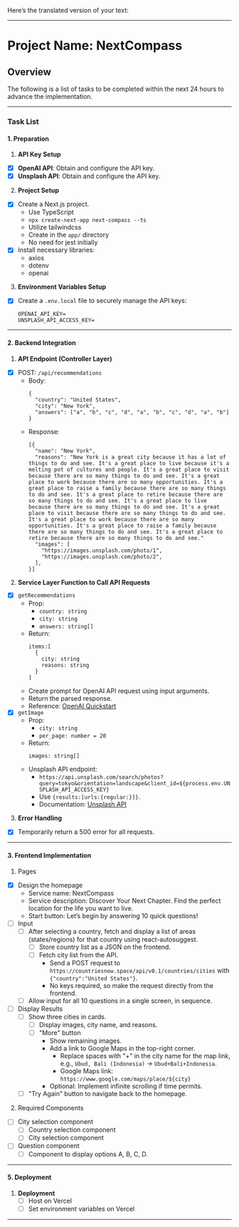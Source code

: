 Here’s the translated version of your text:

---

# Project Name: NextCompass

## Overview
The following is a list of tasks to be completed within the next 24 hours to advance the implementation.

---

### **Task List**

#### **1. Preparation**
1. **API Key Setup**
  - [x] **OpenAI API**: Obtain and configure the API key.
  - [x] **Unsplash API**: Obtain and configure the API key.

2. **Project Setup**
  - [x] Create a Next.js project.
    - Use TypeScript
    - `npx create-next-app next-compass --ts`
    - Utilize tailwindcss
    - Create in the `app/` directory
    - No need for jest initially
  - [x] Install necessary libraries:
    - axios
    - dotenv
    - openai

3. **Environment Variables Setup**
  - [x] Create a `.env.local` file to securely manage the API keys:
    ```
    OPENAI_API_KEY=
    UNSPLASH_API_ACCESS_KEY=
    ```

---

#### **2. Backend Integration**
1. **API Endpoint (Controller Layer)**
  - [x] POST: `/api/recommendations`
    - Body:
      ```
      {
        "country": "United States",
        "city": "New York",
        "answers": ["a", "b", "c", "d", "a", "b", "c", "d", "a", "b"]
      }
      ```
    - Response:
      ```
      [{
        "name": "New York",
        "reasons": "New York is a great city because it has a lot of things to do and see. It's a great place to live because it's a melting pot of cultures and people. It's a great place to visit because there are so many things to do and see. It's a great place to work because there are so many opportunities. It's a great place to raise a family because there are so many things to do and see. It's a great place to retire because there are so many things to do and see. It's a great place to live because there are so many things to do and see. It's a great place to visit because there are so many things to do and see. It's a great place to work because there are so many opportunities. It's a great place to raise a family because there are so many things to do and see. It's a great place to retire because there are so many things to do and see."
        "images": [
          "https://images.unsplash.com/photo/1",
          "https://images.unsplash.com/photo/2",
        ],
      }]
      ```
2. **Service Layer Function to Call API Requests**
  - [x] `getRecommendations`
    - Prop:
      - `country: string`
      - `city: string`
      - `answers: string[]`
    - Return:
      ```
      items:[
        {
          city: string
          reasons: string
        }
      ]
      ```
    - Create prompt for OpenAI API request using input arguments.
    - Return the parsed response.
    - Reference: [OpenAI Quickstart](https://platform.openai.com/docs/quickstart)
  - [x] `getImage`
    - Prop:
      - `city: string`
      - `per_page: number = 20`
    - Return:
      ```
      images: string[]
      ```
    - Unsplash API endpoint:
      - `https://api.unsplash.com/search/photos?query=tokyo&orientation=landscape&client_id=${process.env.UNSPLASH_API_ACCESS_KEY}`
      - Use `{results:[urls:{regular:}]}`.
      - Documentation: [Unsplash API](https://unsplash.com/documentation#search-photos)

3. **Error Handling**
  - [x] Temporarily return a 500 error for all requests.

---

#### **3. Frontend Implementation**
1. Pages
  - [x] Design the homepage
    - Service name: NextCompass
    - Service description: Discover Your Next Chapter. Find the perfect location for the life you want to live.
    - Start button: Let’s begin by answering 10 quick questions!
  - [ ] Input
    - [ ] After selecting a country, fetch and display a list of areas (states/regions) for that country using react-autosuggest.
      - [ ] Store country list as a JSON on the frontend.
      - [ ] Fetch city list from the API.
        - Send a POST request to `https://countriesnow.space/api/v0.1/countries/cities` with `{"country":"United States"}`.
        - No keys required, so make the request directly from the frontend.
    - [ ] Allow input for all 10 questions in a single screen, in sequence.
  - [ ] Display Results
    - [ ] Show three cities in cards.
      - [ ] Display images, city name, and reasons.
      - [ ] "More" button
        - Show remaining images.
        - Add a link to Google Maps in the top-right corner.
          - Replace spaces with "+" in the city name for the map link, e.g., `Ubud, Bali (Indonesia)` -> `Ubud+Bali+Indonesia`.
          - Google Maps link: `https://www.google.com/maps/place/${city}`
        - Optional: Implement infinite scrolling if time permits.
    - [ ] "Try Again" button to navigate back to the homepage.

2. Required Components
  - [ ] City selection component
    - [ ] Country selection component
    - [ ] City selection component
  - [ ] Question component
    - [ ] Component to display options A, B, C, D.

---

#### **5. Deployment**
1. **Deployment**
   - [ ] Host on Vercel
   - [ ] Set environment variables on Vercel

---
